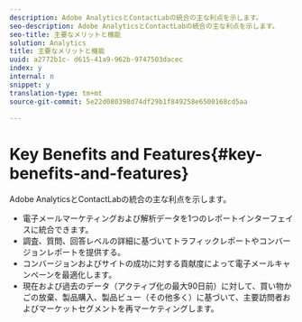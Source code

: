 ```yaml
---
description: Adobe AnalyticsとContactLabの統合の主な利点を示します。
seo-description: Adobe AnalyticsとContactLabの統合の主な利点を示します。
seo-title: 主要なメリットと機能
solution: Analytics
title: 主要なメリットと機能
uuid: a2772b1c- d615-41a9-962b-9747503dacec
index: y
internal: n
snippet: y
translation-type: tm+mt
source-git-commit: 5e22d080398d74df29b1f849258e6500168cd5aa

---
```



# Key Benefits and Features{#key-benefits-and-features}

Adobe AnalyticsとContactLabの統合の主な利点を示します。

* 電子メールマーケティングおよび解析データを1つのレポートインターフェイスに統合できます。
* 調査、質問、回答レベルの詳細に基づいてトラフィックレポートやコンバージョンレポートを提供する。
* コンバージョンおよびサイトの成功に対する貢献度によって電子メールキャンペーンを最適化します。
* 現在および過去のデータ（アクティブ化の最大90日前）に対して、買い物かごの放棄、製品購入、製品ビュー（その他多く）に基づいて、主要訪問者およびマーケットセグメントを再マーケティングします。

